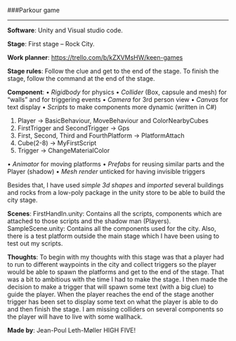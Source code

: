 ###Parkour game
___

**Software**: Unity and Visual studio code.

**Stage**: First stage – Rock City.

**Work planner**: https://trello.com/b/kZXVMsHW/keen-games

**Stage rules**: Follow the clue and get to the end of the stage. To finish the stage, follow the command at the end of the stage.

**Component**: 
•	*Rigidbody* for physics
•	*Collider* (Box, capsule and mesh) for “walls” and for triggering events
•	*Camera* for 3rd person view 
•	*Canvas* for text display
•	*Scripts* to make components more dynamic (written in C#)
1.	Player -> BasicBehaviour, MoveBehaviour and ColorNearbyCubes
2.	FirstTrigger and  SecondTrigger -> Gps
3.	First, Second, Third and FourthPlatform -> PlatformAttach
4.	Cube(2-8) -> MyFirstScript
5.	Trigger -> ChangeMaterialColor

•	*Animator* for moving platforms 
•	*Prefabs* for reusing similar parts and the Player (shadow)
•	*Mesh render* unticked for having invisible triggers 

Besides that, I have used *simple 3d shapes* and *imported* several buildings and rocks from a low-poly package in the unity store to be able to build the city stage.

**Scenes**: 
FirstHandIn.unity: Contains all the scripts, components which are attached to those scripts and the shadow man (Players).
SampleScene.unity: Contains all the components used for the city. Also, there is a test platform outside the main stage which I have been using to test out my scripts.

**Thoughts**: To begin with my thoughts with this stage was that a player had to run to different waypoints in the city and collect triggers so the player would be able to spawn the platforms and get to the end of the stage. That was a bit to ambitious with the time I had to make the stage. I then made the decision to make a trigger that will spawn some text (with a big clue) to guide the player. When the player reaches the end of the stage another trigger has been set to display some text on what the player is able to do and then finish the stage.
I am missing colliders on several components so the player will have to live with some wallhack.

**Made by**: Jean-Poul Leth-Møller
HIGH FIVE!

